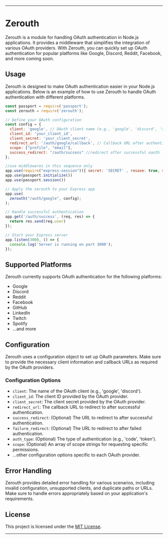 
---

# Zerouth

Zerouth is a module for handling OAuth authentication in Node.js applications. It provides a middleware that simplifies the integration of various OAuth providers. With Zerouth, you can quickly set up OAuth authentication for popular platforms like Google, Discord, Reddit, Facebook, and more coming soon.

## Usage

Zerouth is designed to make OAuth authentication easier in your Node.js applications. Below is an example of how to use Zerouth to handle OAuth authentication with different platforms.

```javascript
const passport = require('passport');
const zerouth = require('zerouth');

// Define your OAuth configuration
const config = {
  client: 'google', // OAuth client name (e.g., 'google', 'discord', 'reddit')
  client_id: 'your_client_id',
  client_secret: 'your_client_secret',
  redirect_url: '/auth/google/callback', // Callback URL after authentication
  scope: ["profile", "email"],
  success_redirect: "/auth/success" //redirect after successful oauth
};

//use middlewares in this sequence only
app.use(require("express-session")({ secret: 'SECRET' , resave: true, saveUninitialized: true}))
app.use(passport.initialize())
app.use(passport.session())

// Apply the zerouth to your Express app
app.use(
  zerouth("/auth/google", config);
);

// Handle successful authentication
app.get('/auth/success', (req, res) => {
  return res.send(req.user)
});

// Start your Express server
app.listen(3000, () => {
  console.log('Server is running on port 3000');
});
```

## Supported Platforms

Zerouth currently supports OAuth authentication for the following platforms:

- Google
- Discord
- Reddit
- Facebook
- GitHub
- LinkedIn
- Twitch
- Spotify
- ...and more

## Configuration

Zerouth uses a configuration object to set up OAuth parameters. Make sure to provide the necessary client information and callback URLs as required by the OAuth providers.

### Configuration Options

- `client`: The name of the OAuth client (e.g., 'google', 'discord').
- `client_id`: The client ID provided by the OAuth provider.
- `client_secret`: The client secret provided by the OAuth provider.
- `redirect_url`: The callback URL to redirect to after successful authentication.
- `success_redirect`: (Optional) The URL to redirect to after successful authentication.
- `failure_redirect`: (Optional) The URL to redirect to after failed authentication.
- `auth_type`: (Optional) The type of authentication (e.g., 'code', 'token').
- `scope`: (Optional) An array of scope strings for requesting specific permissions.
- ...other configuration options specific to each OAuth provider.

## Error Handling

Zerouth provides detailed error handling for various scenarios, including invalid configuration, unsupported clients, and duplicate paths or URLs. Make sure to handle errors appropriately based on your application's requirements.

## License

This project is licensed under the [MIT License](LICENSE).

---